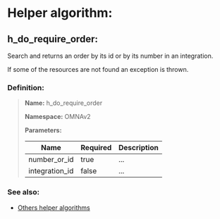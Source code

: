 # Helper algorithm:

## h_do_require_order:

Search and returns an order by its id or by its number in an integration.

If some of the resources are not found an exception is thrown.
    
### Definition:

> **Name:** h_do_require_order
> 
> **Namespace:** OMNAv2
>
> **Parameters:**
> 
> | Name | Required | Description |
> | --- | --- | --- |
> | number_or_id | true | ... |
> | integration_id | false | ... |

### See also:
* [Others helper algorithms](overview?id=h_do_require_order)